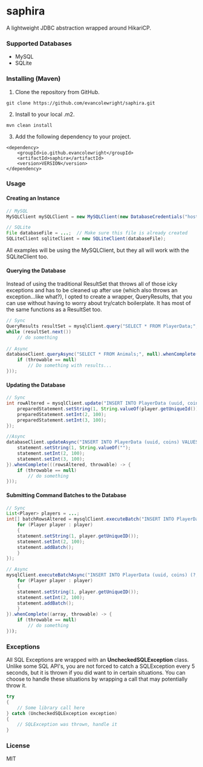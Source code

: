 # saphira
A lightweight JDBC abstraction wrapped around HikariCP.

### Supported Databases
- MySQL
- SQLite

### Installing (Maven)
1. Clone the repository from GitHub.
```
git clone https://github.com/evancolewright/saphira.git
```
2. Install to your local .m2.
```
mvn clean install
```
3. Add the following dependency to your project.
```
<dependency>
    <groupId>io.github.evancolewright</groupId>
    <artifactId>saphira</artifactId>
    <version>VERSION</version>
</dependency>
```

### Usage
#### Creating an Instance

```java
// MySQL
MySQLClient mySQLClient = new MySQLClient(new DatabaseCredentials("host", "database", "root", "password"));

// SQLite
File databaseFile = ...;  // Make sure this file is already created
SQLiteClient sqliteClient = new SQLiteClient(databaseFile);
```

All examples will be using the MySQLClient, but they all will work with the SQLiteClient too.

#### Querying the Database

Instead of using the traditional ResultSet that throws all of those icky exceptions and has to be cleaned up after use (which also throws an  exception...like what?), I opted to create a wrapper, QueryResults, that you can use without having to worry about try/catch boilerplate.  It  has most of the same functions as a ResultSet too.

```java
// Sync
QueryResults resultSet = mysqlClient.query("SELECT * FROM PlayerData;", null);
while (resultSet.next())
    // do something
	
// Async
databaseClient.queryAsync("SELECT * FROM Animals;", null).whenComplete(((queryResults, throwable) -> {
    if (throwable == null)
        // Do something with results...
}));
```

#### Updating the Database

```java
// Sync
int rowAltered = mysqlClient.update("INSERT INTO PlayerData (uuid, coins) VALUES (?, ?) ON DUPLICATE KEY UPDATE coins = coins + ?;", (statement) -> {
    preparedStatement.setString(1, String.valueOf(player.getUniqueId()));
    preparedStatement.setInt(2, 100);
    preparedStatement.setInt(3, 100);	
});

//Async
databaseClient.updateAsync("INSERT INTO PlayerData (uuid, coins) VALUES (?, ?) ON DUPLICATE KEY UPDATE coins = coins + ?;", (statement) -> {
    statement.setString(1, String.valueOf("");
    statement.setInt(2, 100);
    statement.setInt(3, 100);
}).whenComplete(((rowsAltered, throwable) -> {
    if (throwable == null)
        // do something
}));
```

#### Submitting Command Batches to the Database

```java
// Sync
List<Player> players = ...;
int[] batchRowsAltered = mysqlClient.executeBatch("INSERT INTO PlayerData (uuid, coins) (?, ?);", (statement) -> {
    for (Player player : player)
    {
	statement.setString(1, player.getUniqueID());
	statement.setInt(2, 100);
	statement.addBatch();
    }
});

// Async
mysqlClient.executeBatchAsync("INSERT INTO PlayerData (uuid, coins) (?, ?);", (statement) -> {
    for (Player player : player)
    {
	statement.setString(1, player.getUniqueID());
	statement.setInt(2, 100);
	statement.addBatch();
    }
}).whenComplete((array, throwable) -> { 
    if (throwable == null)
        // do something
}));
```

### Exceptions

All SQL Exceptions are wrapped with an **UncheckedSQLException** class. Unlike some SQL API's, you are not forced to catch a SQLException every 5 seconds, but it is  thrown if you did want to in certain situations.  You can choose to handle these situations by wrapping a call that may potentially throw it.

```java
try
{
    // Some library call here
} catch (UncheckedSQLException exception)
{
    // SQLException was thrown, handle it
}
```

### License

MIT



